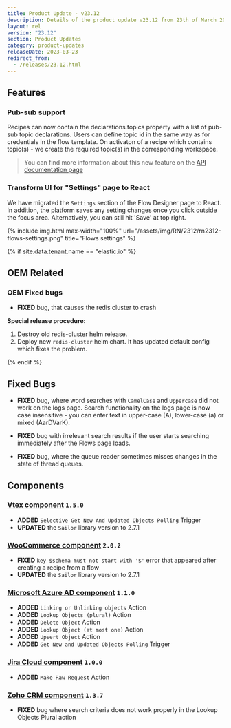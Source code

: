 ```yaml
---
title: Product Update - v23.12
description: Details of the product update v23.12 from 23th of March 2023.
layout: rel
version: "23.12"
section: Product Updates
category: product-updates
releaseDate: 2023-03-23
redirect_from:
  - /releases/23.12.html
---
```


## Features

### Pub-sub support

Recipes can now contain the declarations.topics property with a list of pub-sub topic declarations. Users can define topic id in the same way as for credentials in the flow template.
On activaton of a recipe which contains topic(s) - we create the required topic(s) in the corresponding workspace.

> You can find more information about this new feature on the [API documentation page]({{site.data.tenant.apiDocsUri}}/v2#/recipes)

### Transform UI for "Settings" page to React

We have migrated the `Settings` section of the Flow Designer page to React. In addition, the platform saves any setting changes once you click outside the focus area. Alternatively, you can still hit 'Save' at top right.

{% include img.html max-width="100%" url="/assets/img/RN/2312/rn2312-flows-settings.png" title="Flows settings" %}

{% if site.data.tenant.name == "elastic.io" %}

## OEM Related

### OEM Fixed bugs

*   **FIXED** bug, that causes the redis cluster to crash

**Special release procedure:**

1. Destroy old redis-cluster helm release.
2. Deploy new `redis-cluster` helm chart. It has updated default config which fixes the problem.

{% endif %}

## Fixed Bugs

*   **FIXED** bug, where word searches with `CamelCase` and `Uppercase` did not work on the logs page. Search functionality on the logs page is now case insensitive - you can enter text in upper-case (A), lower-case (a) or mixed (AarDVarK).

*   **FIXED** bug with irrelevant search results if the user starts searching immediately after the Flows page loads.

*   **FIXED** bug, where the queue reader sometimes misses changes in the state of thread queues.

## Components

### [Vtex component](/components/vtex/) `1.5.0`

*   **ADDED** `Selective Get New And Updated Objects Polling` Trigger
*   **UPDATED**  the `Sailor` library version to 2.7.1

### [WooCommerce component](/components/woocommerce/) `2.0.2`

*   **FIXED** `key $schema must not start with '$'` error that appeared after creating a recipe from a flow
*   **UPDATED**  the `Sailor` library version to 2.7.1

### [Microsoft Azure AD component](/components/microsoft-azure-ad/) `1.1.0`

*   **ADDED** `Linking or Unlinking objects` Action
*   **ADDED** `Lookup Objects (plural)` Action
*   **ADDED** `Delete Object` Action
*   **ADDED** `Lookup Object (at most one)` Action
*   **ADDED** `Upsert Object` Action
*   **ADDED** `Get New and Updated Objects Polling` Trigger

### [Jira Cloud component](/components/jira-cloud/) `1.0.0`

*   **ADDED** `Make Raw Request` Action

### [Zoho CRM component](/components/zoho-crm/) `1.3.7`

*   **FIXED** bug where search criteria does not work properly in the Lookup Objects Plural action
